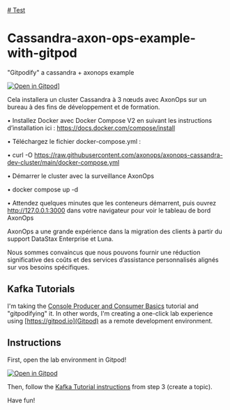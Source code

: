 [# Test](https://gitpod.io/workspaces)

# Cassandra-axon-ops-example-with-gitpod

"Gitpodify" a cassandra + axonops example

[![Open in Gitpod](https://gitpod.io/button/open-in-gitpod.svg)](https://gitpod.io/#https://github.com/crystalloide/Gitpod-Cassandra-axonops)]

Cela installera un cluster Cassandra à 3 nœuds avec AxonOps sur un bureau à des fins de développement et de formation. 

•	Installez Docker avec Docker Compose V2 en suivant les instructions d’installation ici : https://docs.docker.com/compose/install

•	Téléchargez le fichier docker-compose.yml :

•	curl -O https://raw.githubusercontent.com/axonops/axonops-cassandra-dev-cluster/main/docker-compose.yml 

•	Démarrer le cluster avec la surveillance AxonOps

•	docker compose up -d

•	Attendez quelques minutes que les conteneurs démarrent, puis ouvrez http://127.0.0.1:3000 dans votre navigateur pour voir le tableau de bord AxonOps

AxonOps a une grande expérience dans la migration des clients à partir du support DataStax Enterprise et Luna. 

Nous sommes convaincus que nous pouvons fournir une réduction significative des coûts et des services d’assistance personnalisés alignés sur vos besoins spécifiques.



## Kafka Tutorials

I'm taking the [Console Producer and Consumer Basics](https://kafka-tutorials.confluent.io/kafka-console-consumer-producer-basics/kafka.html) tutorial and "gitpodifying" it. 
In other words, I'm creating a one-click lab experience using [https://gitpod.io](Gitpod) as a remote development environment.

## Instructions

First, open the lab environment in Gitpod!

[![Open in Gitpod](https://gitpod.io/button/open-in-gitpod.svg)](https://gitpod.io/#https://github.com/chuck-alt-delete/kafka-tutorial-with-gitpod)

Then, follow the [Kafka Tutorial instructions](https://kafka-tutorials.confluent.io/kafka-console-consumer-producer-basics/kafka.html#create-a-topic) from step 3 (create a topic).

Have fun!



